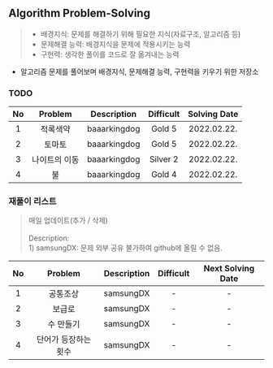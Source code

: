 ## Algorithm Problem-Solving
>- 배경지식: 문제를 해결하기 위해 필요한 지식(자료구조, 알고리즘 등)
>- 문제해결 능력: 배경지식을 문제에 적용시키는 능력
>- 구현력: 생각한 풀이를 코드로 잘 옮겨내는 능력

- 알고리즘 문제를 풀어보며 배경지식, 문제해결 능력, 구현력을 키우기 위한 저장소

### TODO
| No | Problem | Description | Difficult | Solving Date |
|:------:|:---------:|:---------:|:-----------:|:-----------:|
| 1 | 적록색약 | baaarkingdog | Gold 5 | 2022.02.22. |
| 2 | 토마토 | baaarkingdog | Gold 5 | 2022.02.22. |
| 3 | 나이트의 이동 | baaarkingdog | Silver 2 | 2022.02.22. |
| 4 | 불 | baaarkingdog | Gold 4 | 2022.02.22. |

### 재풀이 리스트
>매일 업데이트(추가 / 삭제)
><br>
><br>Description: 
> <br>1) samsungDX: 문제 외부 공유 불가하여 github에 올릴 수 없음.

| No | Problem | Description | Difficult | Next Solving Date |
|:------:|:---------:|:---------:|:-----------:|:-----------:|
| 1 | 공통조상 | samsungDX | - | - |
| 2 | 보급로 | samsungDX | - | - |
| 3 | 수 만들기 | samsungDX | - | - |
| 4 | 단어가 등장하는 횟수 | samsungDX | - | - |

